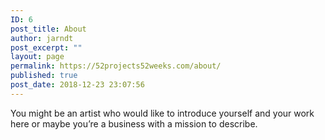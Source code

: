 ```yaml
---
ID: 6
post_title: About
author: jarndt
post_excerpt: ""
layout: page
permalink: https://52projects52weeks.com/about/
published: true
post_date: 2018-12-23 23:07:56
---
```

You might be an artist who would like to introduce yourself and your work here or maybe you’re a business with a mission to describe.